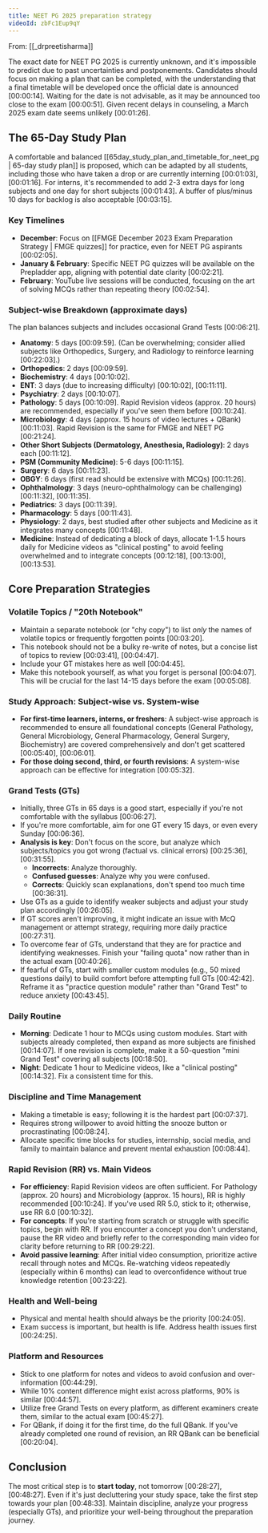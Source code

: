 ```yaml
---
title: NEET PG 2025 preparation strategy
videoId: zbFc1Eup9qY
---
```


From: [[_drpreetisharma]] <br/> 

The exact date for NEET PG 2025 is currently unknown, and it's impossible to predict due to past uncertainties and postponements. Candidates should focus on making a plan that can be completed, with the understanding that a final timetable will be developed once the official date is announced <a class="yt-timestamp" data-t="00:00:14">[00:00:14]</a>. Waiting for the date is not advisable, as it may be announced too close to the exam <a class="yt-timestamp" data-t="00:00:51">[00:00:51]</a>. Given recent delays in counseling, a March 2025 exam date seems unlikely <a class="yt-timestamp" data-t="00:01:26">[00:01:26]</a>.

## The 65-Day Study Plan

A comfortable and balanced [[65day_study_plan_and_timetable_for_neet_pg | 65-day study plan]] is proposed, which can be adapted by all students, including those who have taken a drop or are currently interning <a class="yt-timestamp" data-t="00:01:03">[00:01:03]</a>, <a class="yt-timestamp" data-t="00:01:16">[00:01:16]</a>. For interns, it's recommended to add 2-3 extra days for long subjects and one day for short subjects <a class="yt-timestamp" data-t="00:01:43">[00:01:43]</a>. A buffer of plus/minus 10 days for backlog is also acceptable <a class="yt-timestamp" data-t="00:03:15">[00:03:15]</a>.

### Key Timelines
*   **December**: Focus on [[FMGE December 2023 Exam Preparation Strategy | FMGE quizzes]] for practice, even for NEET PG aspirants <a class="yt-timestamp" data-t="00:02:05">[00:02:05]</a>.
*   **January & February**: Specific NEET PG quizzes will be available on the Prepladder app, aligning with potential date clarity <a class="yt-timestamp" data-t="00:02:21">[00:02:21]</a>.
*   **February**: YouTube live sessions will be conducted, focusing on the art of solving MCQs rather than repeating theory <a class="yt-timestamp" data-t="00:02:54">[00:02:54]</a>.

### Subject-wise Breakdown (approximate days)
The plan balances subjects and includes occasional Grand Tests <a class="yt-timestamp" data-t="00:06:21">[00:06:21]</a>.
*   **Anatomy**: 5 days <a class="yt-timestamp" data-t="00:09:59">[00:09:59]</a>. (Can be overwhelming; consider allied subjects like Orthopedics, Surgery, and Radiology to reinforce learning <a class="yt-timestamp" data-t="00:22:03">[00:22:03]</a>.)
*   **Orthopedics**: 2 days <a class="yt-timestamp" data-t="00:09:59">[00:09:59]</a>.
*   **Biochemistry**: 4 days <a class="yt-timestamp" data-t="00:10:02">[00:10:02]</a>.
*   **ENT**: 3 days (due to increasing difficulty) <a class="yt-timestamp" data-t="00:10:02">[00:10:02]</a>, <a class="yt-timestamp" data-t="00:11:11">[00:11:11]</a>.
*   **Psychiatry**: 2 days <a class="yt-timestamp" data-t="00:10:07">[00:10:07]</a>.
*   **Pathology**: 5 days <a class="yt-timestamp" data-t="00:10:09">[00:10:09]</a>. Rapid Revision videos (approx. 20 hours) are recommended, especially if you've seen them before <a class="yt-timestamp" data-t="00:10:24">[00:10:24]</a>.
*   **Microbiology**: 4 days (approx. 15 hours of video lectures + QBank) <a class="yt-timestamp" data-t="00:11:03">[00:11:03]</a>. Rapid Revision is the same for FMGE and NEET PG <a class="yt-timestamp" data-t="00:21:24">[00:21:24]</a>.
*   **Other Short Subjects (Dermatology, Anesthesia, Radiology)**: 2 days each <a class="yt-timestamp" data-t="00:11:12">[00:11:12]</a>.
*   **PSM (Community Medicine)**: 5-6 days <a class="yt-timestamp" data-t="00:11:15">[00:11:15]</a>.
*   **Surgery**: 6 days <a class="yt-timestamp" data-t="00:11:23">[00:11:23]</a>.
*   **OBGY**: 6 days (first read should be extensive with MCQs) <a class="yt-timestamp" data-t="00:11:26">[00:11:26]</a>.
*   **Ophthalmology**: 3 days (neuro-ophthalmology can be challenging) <a class="yt-timestamp" data-t="00:11:32">[00:11:32]</a>, <a class="yt-timestamp" data-t="00:11:35">[00:11:35]</a>.
*   **Pediatrics**: 3 days <a class="yt-timestamp" data-t="00:11:39">[00:11:39]</a>.
*   **Pharmacology**: 5 days <a class="yt-timestamp" data-t="00:11:43">[00:11:43]</a>.
*   **Physiology**: 2 days, best studied after other subjects and Medicine as it integrates many concepts <a class="yt-timestamp" data-t="00:11:48">[00:11:48]</a>.
*   **Medicine**: Instead of dedicating a block of days, allocate 1-1.5 hours daily for Medicine videos as "clinical posting" to avoid feeling overwhelmed and to integrate concepts <a class="yt-timestamp" data-t="00:12:18">[00:12:18]</a>, <a class="yt-timestamp" data-t="00:13:00">[00:13:00]</a>, <a class="yt-timestamp" data-t="00:13:53">[00:13:53]</a>.

## Core Preparation Strategies

### Volatile Topics / "20th Notebook"
*   Maintain a separate notebook (or "chy copy") to list *only* the names of volatile topics or frequently forgotten points <a class="yt-timestamp" data-t="00:03:20">[00:03:20]</a>.
*   This notebook should not be a bulky re-write of notes, but a concise list of topics to review <a class="yt-timestamp" data-t="00:03:41">[00:03:41]</a>, <a class="yt-timestamp" data-t="00:04:47">[00:04:47]</a>.
*   Include your GT mistakes here as well <a class="yt-timestamp" data-t="00:04:45">[00:04:45]</a>.
*   Make this notebook yourself, as what you forget is personal <a class="yt-timestamp" data-t="00:04:07">[00:04:07]</a>. This will be crucial for the last 14-15 days before the exam <a class="yt-timestamp" data-t="00:05:08">[00:05:08]</a>.

### Study Approach: Subject-wise vs. System-wise
*   **For first-time learners, interns, or freshers**: A subject-wise approach is recommended to ensure all foundational concepts (General Pathology, General Microbiology, General Pharmacology, General Surgery, Biochemistry) are covered comprehensively and don't get scattered <a class="yt-timestamp" data-t="00:05:40">[00:05:40]</a>, <a class="yt-timestamp" data-t="00:06:01">[00:06:01]</a>.
*   **For those doing second, third, or fourth revisions**: A system-wise approach can be effective for integration <a class="yt-timestamp" data-t="00:05:32">[00:05:32]</a>.

### Grand Tests (GTs)
*   Initially, three GTs in 65 days is a good start, especially if you're not comfortable with the syllabus <a class="yt-timestamp" data-t="00:06:27">[00:06:27]</a>.
*   If you're more comfortable, aim for one GT every 15 days, or even every Sunday <a class="yt-timestamp" data-t="00:06:36">[00:06:36]</a>.
*   **Analysis is key**: Don't focus on the score, but analyze which subjects/topics you got wrong (factual vs. clinical errors) <a class="yt-timestamp" data-t="00:25:36">[00:25:36]</a>, <a class="yt-timestamp" data-t="00:31:55">[00:31:55]</a>.
    *   **Incorrects**: Analyze thoroughly.
    *   **Confused guesses**: Analyze why you were confused.
    *   **Corrects**: Quickly scan explanations, don't spend too much time <a class="yt-timestamp" data-t="00:36:31">[00:36:31]</a>.
*   Use GTs as a guide to identify weaker subjects and adjust your study plan accordingly <a class="yt-timestamp" data-t="00:26:05">[00:26:05]</a>.
*   If GT scores aren't improving, it might indicate an issue with McQ management or attempt strategy, requiring more daily practice <a class="yt-timestamp" data-t="00:27:31">[00:27:31]</a>.
*   To overcome fear of GTs, understand that they are for practice and identifying weaknesses. Finish your "failing quota" now rather than in the actual exam <a class="yt-timestamp" data-t="00:40:26">[00:40:26]</a>.
*   If fearful of GTs, start with smaller custom modules (e.g., 50 mixed questions daily) to build comfort before attempting full GTs <a class="yt-timestamp" data-t="00:42:42">[00:42:42]</a>. Reframe it as "practice question module" rather than "Grand Test" to reduce anxiety <a class="yt-timestamp" data-t="00:43:45">[00:43:45]</a>.

### Daily Routine
*   **Morning**: Dedicate 1 hour to MCQs using custom modules. Start with subjects already completed, then expand as more subjects are finished <a class="yt-timestamp" data-t="00:14:07">[00:14:07]</a>. If one revision is complete, make it a 50-question "mini Grand Test" covering all subjects <a class="yt-timestamp" data-t="00:18:50">[00:18:50]</a>.
*   **Night**: Dedicate 1 hour to Medicine videos, like a "clinical posting" <a class="yt-timestamp" data-t="00:14:32">[00:14:32]</a>. Fix a consistent time for this.

### Discipline and Time Management
*   Making a timetable is easy; following it is the hardest part <a class="yt-timestamp" data-t="00:07:37">[00:07:37]</a>.
*   Requires strong willpower to avoid hitting the snooze button or procrastinating <a class="yt-timestamp" data-t="00:08:24">[00:08:24]</a>.
*   Allocate specific time blocks for studies, internship, social media, and family to maintain balance and prevent mental exhaustion <a class="yt-timestamp" data-t="00:08:44">[00:08:44]</a>.

### Rapid Revision (RR) vs. Main Videos
*   **For efficiency**: Rapid Revision videos are often sufficient. For Pathology (approx. 20 hours) and Microbiology (approx. 15 hours), RR is highly recommended <a class="yt-timestamp" data-t="00:10:24">[00:10:24]</a>. If you've used RR 5.0, stick to it; otherwise, use RR 6.0 <a class="yt-timestamp" data-t="00:10:32">[00:10:32]</a>.
*   **For concepts**: If you're starting from scratch or struggle with specific topics, begin with RR. If you encounter a concept you don't understand, pause the RR video and briefly refer to the corresponding main video for clarity before returning to RR <a class="yt-timestamp" data-t="00:29:22">[00:29:22]</a>.
*   **Avoid passive learning**: After initial video consumption, prioritize active recall through notes and MCQs. Re-watching videos repeatedly (especially within 6 months) can lead to overconfidence without true knowledge retention <a class="yt-timestamp" data-t="00:23:22">[00:23:22]</a>.

### Health and Well-being
*   Physical and mental health should always be the priority <a class="yt-timestamp" data-t="00:24:05">[00:24:05]</a>.
*   Exam success is important, but health is life. Address health issues first <a class="yt-timestamp" data-t="00:24:25">[00:24:25]</a>.

### Platform and Resources
*   Stick to one platform for notes and videos to avoid confusion and over-information <a class="yt-timestamp" data-t="00:44:29">[00:44:29]</a>.
*   While 10% content difference might exist across platforms, 90% is similar <a class="yt-timestamp" data-t="00:44:57">[00:44:57]</a>.
*   Utilize free Grand Tests on every platform, as different examiners create them, similar to the actual exam <a class="yt-timestamp" data-t="00:45:27">[00:45:27]</a>.
*   For QBank, if doing it for the first time, do the full QBank. If you've already completed one round of revision, an RR QBank can be beneficial <a class="yt-timestamp" data-t="00:20:04">[00:20:04]</a>.

## Conclusion

The most critical step is to **start today**, not tomorrow <a class="yt-timestamp" data-t="00:28:27">[00:28:27]</a>, <a class="yt-timestamp" data-t="00:48:27">[00:48:27]</a>. Even if it's just decluttering your study space, take the first step towards your plan <a class="yt-timestamp" data-t="00:48:33">[00:48:33]</a>. Maintain discipline, analyze your progress (especially GTs), and prioritize your well-being throughout the preparation journey.